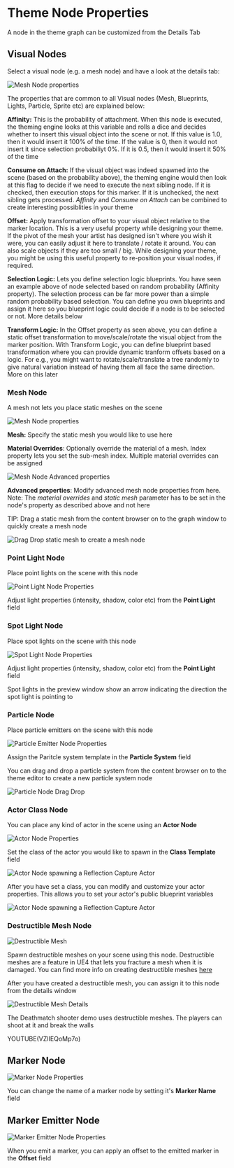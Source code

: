 Theme Node Properties
=====================

A node in the theme graph can be customized from the Details Tab

Visual Nodes
------------
Select a visual node (e.g. a mesh node) and have a look at the details tab:

![Mesh Node properties](../assets/images/mesh_node_properties_a.png)

The properties that are common to all Visual nodes (Mesh, Blueprints, Lights, Particle, Sprite etc) are explained below:

**Affinity:**  This is the probability of attachment.  When this node is executed, the theming engine looks at this variable and rolls a dice and decides whether to insert this visual object into the scene or not.  If this value is 1.0, then it would insert it 100% of the time.  If the value is 0, then it would not insert it since selection probabiliyt 0%.  If it is 0.5, then it would insert it 50% of the time

**Consume on Attach:** If the visual object was indeed spawned into the scene (based on the probability above), the theming engine would then look at this flag to decide if we need to execute the next sibling node.  If it is checked, then execution stops for this marker.  If it is unchecked, the next sibling gets processed.  *Affinity* and *Consume on Attach* can be combined to create interesting possiblities in your theme

**Offset:** Apply transformation offset to your visual object relative to the marker location.  This is a very useful property while designing your theme.   If the pivot of the mesh your artist has designed isn't where you wish it were, you can easily adjust it here to translate / rotate it around.  You can also scale objects if they are too small / big.  While designing your theme, you might be using this useful property to re-position your visual nodes, if required.

**Selection Logic:** Lets you define selection logic blueprints.  You have seen an example above of node selected based on random probability (Affinity property).   The selection process can be far more power than a simple random probability based selection.  You can define you own blueprints and assign it here so you blueprint logic could decide if a node is to be selected or not.  More details below

**Transform Logic:** In the Offset property as seen above, you can define a static offset transformation to move/scale/rotate the visual object from the marker position.  With Transform Logic, you can define blueprint based transformation where you can provide dynamic tranform offsets based on a logic.  For e.g., you might want to rotate/scale/translate a tree randomly to give natural variation instead of having them all face the same direction.  More on this later

### Mesh Node
A mesh not lets you place static meshes on the scene

![Mesh Node properties](../assets/images/node_prop_mesh.png)

**Mesh:** Specify the static mesh you would like to use here

**Material Overrides**: Optionally override the material of a mesh. Index property lets you set the sub-mesh index.  Multiple material overrides can be assigned

![Mesh Node Advanced properties](../assets/images/node_prop_mesh2.png)

**Advanced properties**: Modify advanced mesh node properties from here.  Note: The *material overrides* and *static mesh* parameter has to be set in the node's property as described above and not here

TIP: Drag a static mesh from the content browser on to the graph window to quickly create a mesh node

![Drag Drop static mesh to create a mesh node](../assets/images/theme_editor_drag_drop.png)

### Point Light Node

Place point lights on the scene with this node

![Point Light Node Properties](../assets/images/node_prop_pointlight.png)

Adjust light properties (intensity, shadow, color etc) from the **Point Light** field


### Spot Light Node

Place spot lights on the scene with this node

![Spot Light Node Properties](../assets/images/node_prop_spotlight.png)

Adjust light properties (intensity, shadow, color etc) from the **Point Light** field

Spot lights in the preview window show an arrow indicating the direction the spot light is pointing to

### Particle Node

Place particle emitters on the scene with this node

![Particle Emitter Node Properties](../assets/images/node_prop_particle.jpg)

Assign the Paritcle system template in the **Particle System** field

You can drag and drop a particle system from the content browser on to the theme editor to create a new particle system node

![Particle Node Drag Drop](../assets/images/drag_drop_particle_node.png)


### Actor Class Node

You can place any kind of actor in the scene using an **Actor Node**

![Actor Node Properties](../assets/images/node_prop_actor1.png)

Set the class of the actor you would like to spawn in the **Class Template** field

![Actor Node spawning a Reflection Capture Actor](../assets/images/node_prop_actor2.png)

After you have set a class, you can modify and customize your actor properties.  This allows you to set your actor's public blueprint variables 

![Actor Node spawning a Reflection Capture Actor](../assets/images/actor_node_customize.png)


### Destructible Mesh Node

![Destructible Mesh](../assets/images/destruct_mesh_wall.jpg)

Spawn destructible meshes on your scene using this node.   Destructible meshes are a feature in UE4 that lets you fracture a mesh when it is damaged.   You can find more info on creating destructible meshes [here](https://docs.unrealengine.com/latest/INT/Videos/PLZlv_N0_O1gYeJX3xX44yzOb7_kTS7FPM/-gGiEmYj4oE/)

After you have created a destructible mesh, you can assign it to this node from the details window

![Destructible Mesh Details](../assets/images/destruct_mesh_details.png)

The Deathmatch shooter demo uses destructible meshes. The players can shoot at it and break the walls

YOUTUBE(VZIIEQoMp7o)



Marker Node
-----------

![Marker Node Properties](../assets/images/node_prop_marker.png)

You can change the name of a marker node by setting it's **Marker Name** field


Marker Emitter Node
-------------------

![Marker Emitter Node Properties](../assets/images/node_prop_marker_emitter.png)

When you emit a marker, you can apply an offset to the emitted marker in the **Offset** field

